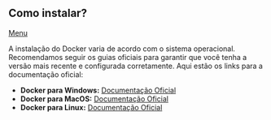 ## Como instalar?

[Menu](../README.md)

A instalação do Docker varia de acordo com o sistema operacional. Recomendamos seguir os guias oficiais para garantir que você tenha a versão mais recente e configurada corretamente. Aqui estão os links para a documentação oficial:

- **Docker para Windows:** [Documentação Oficial](https://docs.docker.com/desktop/setup/install/windows-install/)
- **Docker para MacOS:** [Documentação Oficial](https://docs.docker.com/desktop/setup/install/mac-install/)
- **Docker para Linux:** [Documentação Oficial](https://docs.docker.com/desktop/setup/install/linux/)
